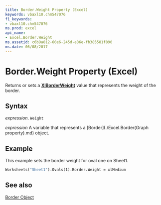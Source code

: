 ```yaml
---
title: Border.Weight Property (Excel)
keywords: vbaxl10.chm547076
f1_keywords:
- vbaxl10.chm547076
ms.prod: excel
api_name:
- Excel.Border.Weight
ms.assetid: c6b9a812-60e6-245d-e86e-fb385581f890
ms.date: 06/08/2017
---
```



# Border.Weight Property (Excel)

Returns or sets a  **[XlBorderWeight](Excel.XlBorderWeight.md)** value that represents the weight of the border.


## Syntax

 _expression_. `Weight`

 _expression_ A variable that represents a [Border](./Excel.Border(Graph property).md) object.


## Example

This example sets the border weight for oval one on Sheet1.


```vb
Worksheets("Sheet1").Ovals(1).Border.Weight = xlMedium
```


## See also


[Border Object](Excel.Border(objec).md)

